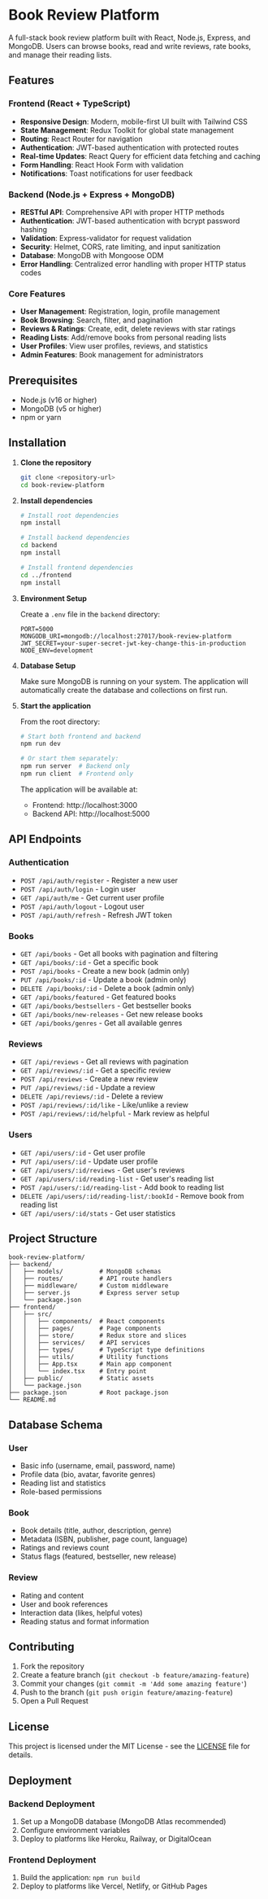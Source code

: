 # Book Review Platform

A full-stack book review platform built with React, Node.js, Express, and MongoDB. Users can browse books, read and write reviews, rate books, and manage their reading lists.

## Features

### Frontend (React + TypeScript)
- **Responsive Design**: Modern, mobile-first UI built with Tailwind CSS
- **State Management**: Redux Toolkit for global state management
- **Routing**: React Router for navigation
- **Authentication**: JWT-based authentication with protected routes
- **Real-time Updates**: React Query for efficient data fetching and caching
- **Form Handling**: React Hook Form with validation
- **Notifications**: Toast notifications for user feedback

### Backend (Node.js + Express + MongoDB)
- **RESTful API**: Comprehensive API with proper HTTP methods
- **Authentication**: JWT-based authentication with bcrypt password hashing
- **Validation**: Express-validator for request validation
- **Security**: Helmet, CORS, rate limiting, and input sanitization
- **Database**: MongoDB with Mongoose ODM
- **Error Handling**: Centralized error handling with proper HTTP status codes

### Core Features
- **User Management**: Registration, login, profile management
- **Book Browsing**: Search, filter, and pagination
- **Reviews & Ratings**: Create, edit, delete reviews with star ratings
- **Reading Lists**: Add/remove books from personal reading lists
- **User Profiles**: View user profiles, reviews, and statistics
- **Admin Features**: Book management for administrators



## Prerequisites

- Node.js (v16 or higher)
- MongoDB (v5 or higher)
- npm or yarn

## Installation

1. **Clone the repository**
   ```bash
   git clone <repository-url>
   cd book-review-platform
   ```

2. **Install dependencies**
   ```bash
   # Install root dependencies
   npm install
   
   # Install backend dependencies
   cd backend
   npm install
   
   # Install frontend dependencies
   cd ../frontend
   npm install
   ```

3. **Environment Setup**
   
   Create a `.env` file in the `backend` directory:
   ```env
   PORT=5000
   MONGODB_URI=mongodb://localhost:27017/book-review-platform
   JWT_SECRET=your-super-secret-jwt-key-change-this-in-production
   NODE_ENV=development
   ```

4. **Database Setup**
   
   Make sure MongoDB is running on your system. The application will automatically create the database and collections on first run.

5. **Start the application**
   
   From the root directory:
   ```bash
   # Start both frontend and backend
   npm run dev
   
   # Or start them separately:
   npm run server  # Backend only
   npm run client  # Frontend only
   ```

   The application will be available at:
   - Frontend: http://localhost:3000
   - Backend API: http://localhost:5000

## API Endpoints

### Authentication
- `POST /api/auth/register` - Register a new user
- `POST /api/auth/login` - Login user
- `GET /api/auth/me` - Get current user profile
- `POST /api/auth/logout` - Logout user
- `POST /api/auth/refresh` - Refresh JWT token

### Books
- `GET /api/books` - Get all books with pagination and filtering
- `GET /api/books/:id` - Get a specific book
- `POST /api/books` - Create a new book (admin only)
- `PUT /api/books/:id` - Update a book (admin only)
- `DELETE /api/books/:id` - Delete a book (admin only)
- `GET /api/books/featured` - Get featured books
- `GET /api/books/bestsellers` - Get bestseller books
- `GET /api/books/new-releases` - Get new release books
- `GET /api/books/genres` - Get all available genres

### Reviews
- `GET /api/reviews` - Get all reviews with pagination
- `GET /api/reviews/:id` - Get a specific review
- `POST /api/reviews` - Create a new review
- `PUT /api/reviews/:id` - Update a review
- `DELETE /api/reviews/:id` - Delete a review
- `POST /api/reviews/:id/like` - Like/unlike a review
- `POST /api/reviews/:id/helpful` - Mark review as helpful

### Users
- `GET /api/users/:id` - Get user profile
- `PUT /api/users/:id` - Update user profile
- `GET /api/users/:id/reviews` - Get user's reviews
- `GET /api/users/:id/reading-list` - Get user's reading list
- `POST /api/users/:id/reading-list` - Add book to reading list
- `DELETE /api/users/:id/reading-list/:bookId` - Remove book from reading list
- `GET /api/users/:id/stats` - Get user statistics

## Project Structure

```
book-review-platform/
├── backend/
│   ├── models/          # MongoDB schemas
│   ├── routes/          # API route handlers
│   ├── middleware/      # Custom middleware
│   ├── server.js        # Express server setup
│   └── package.json
├── frontend/
│   ├── src/
│   │   ├── components/  # React components
│   │   ├── pages/       # Page components
│   │   ├── store/       # Redux store and slices
│   │   ├── services/    # API services
│   │   ├── types/       # TypeScript type definitions
│   │   ├── utils/       # Utility functions
│   │   ├── App.tsx      # Main app component
│   │   └── index.tsx    # Entry point
│   ├── public/          # Static assets
│   └── package.json
├── package.json         # Root package.json
└── README.md
```

## Database Schema

### User
- Basic info (username, email, password, name)
- Profile data (bio, avatar, favorite genres)
- Reading list and statistics
- Role-based permissions

### Book
- Book details (title, author, description, genre)
- Metadata (ISBN, publisher, page count, language)
- Ratings and reviews count
- Status flags (featured, bestseller, new release)

### Review
- Rating and content
- User and book references
- Interaction data (likes, helpful votes)
- Reading status and format information

## Contributing

1. Fork the repository
2. Create a feature branch (`git checkout -b feature/amazing-feature`)
3. Commit your changes (`git commit -m 'Add some amazing feature'`)
4. Push to the branch (`git push origin feature/amazing-feature`)
5. Open a Pull Request

## License

This project is licensed under the MIT License - see the [LICENSE](LICENSE) file for details.

## Deployment

### Backend Deployment
1. Set up a MongoDB database (MongoDB Atlas recommended)
2. Configure environment variables
3. Deploy to platforms like Heroku, Railway, or DigitalOcean

### Frontend Deployment
1. Build the application: `npm run build`
2. Deploy to platforms like Vercel, Netlify, or GitHub Pages
